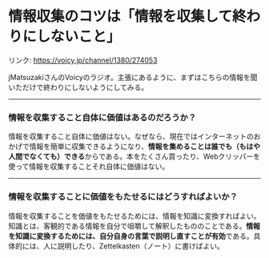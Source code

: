 # 情報収集のコツは「情報を収集して終わりにしないこと」

リンク: https://voicy.jp/channel/1380/274053

jMatsuzakiさんのVoicyのラジオ。主張にあるように、まずはこちらの情報を聞いただけで終わりにしないようにしてみる。

---

### 情報を収集すること自体に価値はあるのだろうか？

情報を収集すること自体に価値はない。なぜなら、現在ではインターネットのおかげで情報を簡単に収集できるようになり、**情報を集めることは誰でも（もはや人間でなくても）できる**からである。本をたくさん買ったり、Webクリッパーを使って情報を収集することそれ自体に価値はない。

---

### 情報を収集することに価値をもたせるにはどうすればよいか？

情報を収集することを価値をもたせるためには、情報を知識に変換すればよい。知識とは、客観的である情報を自分で咀嚼して解釈したもののことである。**情報を知識に変換するためには、自分自身の言葉で説明し直すことが有効**である。具体的には、人に説明したり、Zettelkasten（ノート）に書けばよい。
